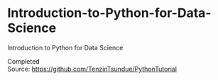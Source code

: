 # Introduction-to-Python-for-Data-Science
Introduction to Python for Data Science

Completed<br>
Source: 
https://github.com/TenzinTsundue/PythonTutorial
